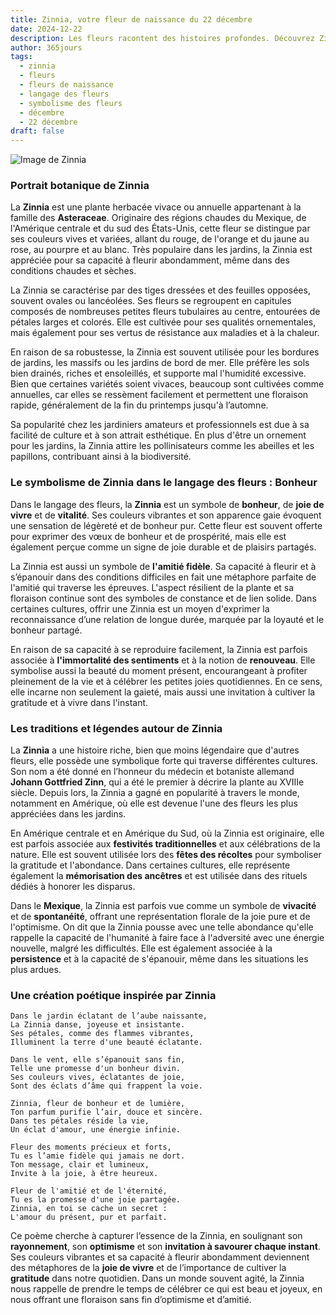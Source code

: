 ```yaml
---
title: Zinnia, votre fleur de naissance du 22 décembre
date: 2024-12-22
description: Les fleurs racontent des histoires profondes. Découvrez Zinnia, votre fleur de naissance du 22 décembre, ses symboles et récits fascinants. Plongez dans sa signification et son langage unique dans l'art floral.
author: 365jours
tags:
  - zinnia
  - fleurs
  - fleurs de naissance
  - langage des fleurs
  - symbolisme des fleurs
  - décembre
  - 22 décembre
draft: false
---
```



![Image de Zinnia](https://cdn.pixabay.com/photo/2017/09/28/15/27/dream-park-2795924_1280.jpg#center)


### Portrait botanique de Zinnia

La **Zinnia** est une plante herbacée vivace ou annuelle appartenant à la famille des **Asteraceae**. Originaire des régions chaudes du Mexique, de l'Amérique centrale et du sud des États-Unis, cette fleur se distingue par ses couleurs vives et variées, allant du rouge, de l'orange et du jaune au rose, au pourpre et au blanc. Très populaire dans les jardins, la Zinnia est appréciée pour sa capacité à fleurir abondamment, même dans des conditions chaudes et sèches.

La Zinnia se caractérise par des tiges dressées et des feuilles opposées, souvent ovales ou lancéolées. Ses fleurs se regroupent en capitules composés de nombreuses petites fleurs tubulaires au centre, entourées de pétales larges et colorés. Elle est cultivée pour ses qualités ornementales, mais également pour ses vertus de résistance aux maladies et à la chaleur.

En raison de sa robustesse, la Zinnia est souvent utilisée pour les bordures de jardins, les massifs ou les jardins de bord de mer. Elle préfère les sols bien drainés, riches et ensoleillés, et supporte mal l'humidité excessive. Bien que certaines variétés soient vivaces, beaucoup sont cultivées comme annuelles, car elles se ressèment facilement et permettent une floraison rapide, généralement de la fin du printemps jusqu'à l’automne.

Sa popularité chez les jardiniers amateurs et professionnels est due à sa facilité de culture et à son attrait esthétique. En plus d'être un ornement pour les jardins, la Zinnia attire les pollinisateurs comme les abeilles et les papillons, contribuant ainsi à la biodiversité.

### Le symbolisme de Zinnia dans le langage des fleurs : Bonheur

Dans le langage des fleurs, la **Zinnia** est un symbole de **bonheur**, de **joie de vivre** et de **vitalité**. Ses couleurs vibrantes et son apparence gaie évoquent une sensation de légèreté et de bonheur pur. Cette fleur est souvent offerte pour exprimer des vœux de bonheur et de prospérité, mais elle est également perçue comme un signe de joie durable et de plaisirs partagés.

La Zinnia est aussi un symbole de **l'amitié fidèle**. Sa capacité à fleurir et à s’épanouir dans des conditions difficiles en fait une métaphore parfaite de l'amitié qui traverse les épreuves. L'aspect résilient de la plante et sa floraison continue sont des symboles de constance et de lien solide. Dans certaines cultures, offrir une Zinnia est un moyen d'exprimer la reconnaissance d’une relation de longue durée, marquée par la loyauté et le bonheur partagé.

En raison de sa capacité à se reproduire facilement, la Zinnia est parfois associée à **l'immortalité des sentiments** et à la notion de **renouveau**. Elle symbolise aussi la beauté du moment présent, encourangeant à profiter pleinement de la vie et à célébrer les petites joies quotidiennes. En ce sens, elle incarne non seulement la gaieté, mais aussi une invitation à cultiver la gratitude et à vivre dans l'instant.

### Les traditions et légendes autour de Zinnia

La **Zinnia** a une histoire riche, bien que moins légendaire que d'autres fleurs, elle possède une symbolique forte qui traverse différentes cultures. Son nom a été donné en l’honneur du médecin et botaniste allemand **Johann Gottfried Zinn**, qui a été le premier à décrire la plante au XVIIIe siècle. Depuis lors, la Zinnia a gagné en popularité à travers le monde, notamment en Amérique, où elle est devenue l'une des fleurs les plus appréciées dans les jardins.

En Amérique centrale et en Amérique du Sud, où la Zinnia est originaire, elle est parfois associée aux **festivités traditionnelles** et aux célébrations de la nature. Elle est souvent utilisée lors des **fêtes des récoltes** pour symboliser la gratitude et l'abondance. Dans certaines cultures, elle représente également la **mémorisation des ancêtres** et est utilisée dans des rituels dédiés à honorer les disparus.

Dans le **Mexique**, la Zinnia est parfois vue comme un symbole de **vivacité** et de **spontanéité**, offrant une représentation florale de la joie pure et de l'optimisme. On dit que la Zinnia pousse avec une telle abondance qu'elle rappelle la capacité de l'humanité à faire face à l'adversité avec une énergie nouvelle, malgré les difficultés. Elle est également associée à la **persistence** et à la capacité de s'épanouir, même dans les situations les plus ardues.

### Une création poétique inspirée par Zinnia

```
Dans le jardin éclatant de l’aube naissante,
La Zinnia danse, joyeuse et insistante.
Ses pétales, comme des flammes vibrantes,
Illuminent la terre d'une beauté éclatante.

Dans le vent, elle s’épanouit sans fin,
Telle une promesse d'un bonheur divin.
Ses couleurs vives, éclatantes de joie,
Sont des éclats d’âme qui frappent la voie.

Zinnia, fleur de bonheur et de lumière,
Ton parfum purifie l’air, douce et sincère.
Dans tes pétales réside la vie,
Un éclat d'amour, une énergie infinie.

Fleur des moments précieux et forts,
Tu es l’amie fidèle qui jamais ne dort.
Ton message, clair et lumineux,
Invite à la joie, à être heureux.

Fleur de l'amitié et de l'éternité,
Tu es la promesse d'une joie partagée.
Zinnia, en toi se cache un secret :
L'amour du présent, pur et parfait.
```

Ce poème cherche à capturer l’essence de la Zinnia, en soulignant son **rayonnement**, son **optimisme** et son **invitation à savourer chaque instant**. Ses couleurs vibrantes et sa capacité à fleurir abondamment deviennent des métaphores de la **joie de vivre** et de l’importance de cultiver la **gratitude** dans notre quotidien. Dans un monde souvent agité, la Zinnia nous rappelle de prendre le temps de célébrer ce qui est beau et joyeux, en nous offrant une floraison sans fin d’optimisme et d’amitié.
